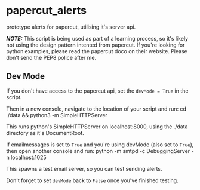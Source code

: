 # papercut_alerts
prototype alerts for papercut, utilising it's server api.

***NOTE:*** This script is being used as part of a learning process, so it's likely not using the design pattern intented from papercut. If you're looking for python examples, please read the papercut doco on their website. Please don't send the PEP8 police after me.

## Dev Mode

If you don't have access to the papercut api, set the `devMode = True` in the script.

Then in a new console, navigate to the location of your script and run:
	cd ./data && python3 -m SimpleHTTPServer

This runs python's SimpleHTTPServer on localhost:8000, using the ./data directory as it's DocumentRoot.

If emailmessages is set to `True` and you're using devMode (also set to `True`), then open another console and run:
	python -m smtpd -c DebuggingServer -n localhost:1025

This spawns a test email server, so you can test sending alerts.

Don't forget to set `devMode` back to `False` once you've finished testing.
